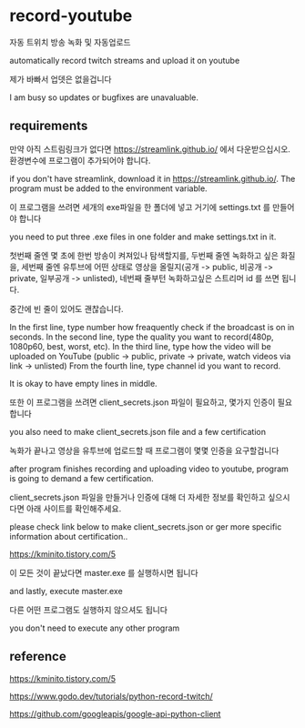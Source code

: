 # record-youtube
자동 트위치 방송 녹화 및 자동업로드

automatically record twitch streams and upload it on youtube

제가 바빠서 업뎃은 없을겁니다

I am busy so updates or bugfixes are unavaluable.

## requirements
만약 아직 스트림링크가 없다면 https://streamlink.github.io/ 에서 다운받으십시오. 환경변수에 프로그램이 추가되어야 합니다.

if you don't have streamlink, download it in https://streamlink.github.io/. The program must be added to the environment variable.


이 프로그램을 쓰려면 세개의 exe파일을 한 폴더에 넣고 거기에 settings.txt 를 만들어야 합니다

you need to put three .exe files in one folder and make settings.txt in it.

첫번째 줄엔 몇 초에 한번 방송이 켜져있나 탐색할지를, 
두번째 줄엔 녹화하고 싶은 화질을, 
세번째 줄엔 유투브에 어떤 상태로 영상을 올릴지(공개 -> public, 비공개 -> private, 일부공개 -> unlisted),
네번째 줄부턴 녹화하고싶은 스트리머 id 를 쓰면 됩니다.

중간에 빈 줄이 있어도 괜찮습니다.

In the first line, type number how freaquently check if the broadcast is on in seconds.
In the second line, type the quality you want to record(480p, 1080p60, best, worst, etc).
In the third line, type how the video will be uploaded on YouTube (public -> public, private -> private, watch videos via link -> unlisted)
From the fourth line, type channel id you want to record.

It is okay to have empty lines in middle.

또한 이 프로그램을 쓰려면 client_secrets.json 파일이 필요하고, 몇가지 인증이 필요합니다

you also need to make client_secrets.json file and a few certification

녹화가 끝나고 영상을 유투브에 업로드할 때 프로그램이 몇몇 인증을 요구할겁니다

after program finishes recording and uploading video to youtube, program is going to demand a few certification.

client_secrets.json 파일을 만들거나 인증에 대해 더 자세한 정보를 확인하고 싶으시다면 아래 사이트를 확인해주세요.

please check link below to make client_secrets.json or ger more specific information about certification..

https://kminito.tistory.com/5

이 모든 것이 끝났다면 master.exe 를 실행하시면 됩니다

and lastly, execute master.exe

다른 어떤 프로그램도 실행하지 않으셔도 됩니다

you don't need to execute any other program


## reference

https://kminito.tistory.com/5

https://www.godo.dev/tutorials/python-record-twitch/

https://github.com/googleapis/google-api-python-client
